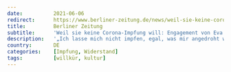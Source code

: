 ```yaml
---
date:          2021-06-06
redirect:      https://www.berliner-zeitung.de/news/weil-sie-keine-corona-impfung-will-schauspielerin-eva-herzig-gefeuert-li.163370
title:         Berliner Zeitung
subtitle:      'Weil sie keine Corona-Impfung will: Engagement von Eva Herzig ausgesetzt'
description:   '„Ich lasse mich nicht impfen, egal, was mir angedroht wird“, bekräftigte die Österreicherin. Für ihre Haltung muss sie nun berufliche Konsequenzen tragen.'
country:       DE
categories:    [Impfung, Widerstand]
tags:          [willkür, kultur]
---
```

